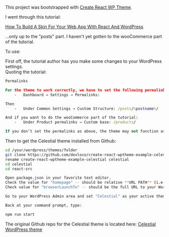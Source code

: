 This project was bootstrapped with [Create React WP Theme](https://github.com/devloco/create-react-wptheme).

I went through this tutorial:

[How To Build A Skin For Your Web App With React And WordPress](https://www.smashingmagazine.com/2018/03/react-wordpress-web-app/)

...only up to the "posts" part. I haven't yet gotten to the wooCommerce part of the tutorial.

To use:

First off, the tutorial author has you make some changes to your WordPress settings.
<br>Quoting the tutorial:

```cmd
Permalinks

For the theme to work correctly, we have to set the following permalinks within:
    -   Dashboard → Settings → Permalinks:

Then
    -   Under Common Settings → Custom Structure: /posts/%postname%/

And if you want to do the wooCommerce part of the tutorial:
    -   Under Product permalinks → Custom base: /products/

If you don’t set the permalinks as above, the theme may not function as desired.
```

Then to get the Celestial theme installed from Github:

```sh
cd /your/wordpress/themes/folder
git clone https://github.com/devloco/create-react-wptheme-example-celestial.git
rename create-react-wptheme-example-celestial celestial
cd celestial
cd react-src

Open package.json in your favorite text editor.
Check the value for "homepage" -- should be relative **URL PATH** (i.e. starting from server root) to your "celestial" theme folder
Check value for "browserLaunchTo" -- should be the full URL to your WordPress server root... the WP site running your celestial theme.

Go to your WordPress Admin area and set "Celestial" as your active theme.

Back at your command prompt, type:

npm run start
```

The original Github repo for the Celestial theme is located here: [Celestial WordPress theme](https://github.com/m-muhsin/celestial)
